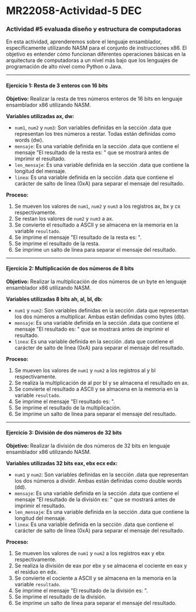 # **MR22058-Actividad-5 DEC**

### **Actividad #5 evaluada diseño y estructura de computadoras**

En esta actividad, aprenderemos sobre el lenguaje ensamblador, específicamente utilizando NASM para el conjunto de instrucciones x86. El objetivo es entender cómo funcionan diferentes operaciones básicas en la arquitectura de computadoras a un nivel más bajo que los lenguajes de programación de alto nivel como Python o Java.

---

#### **Ejercicio 1: Resta de 3 enteros con 16 bits**

**Objetivo:** Realizar la resta de tres números enteros de 16 bits en lenguaje ensamblador x86 utilizando NASM.

**Variables utilizadas ax, dw:**
- `num1`, `num2` y `num3`: Son variables definidas en la sección .data que representan los tres números a restar. Todas están definidas como words (dw).
- `mensaje`: Es una variable definida en la sección .data que contiene el mensaje "El resultado de la resta es: " que se mostrará antes de imprimir el resultado.
- `len_mensaje`: Es una variable definida en la sección .data que contiene la longitud del mensaje.
- `linea`: Es una variable definida en la sección .data que contiene el carácter de salto de línea (0xA) para separar el mensaje del resultado.

**Proceso:**
1. Se mueven los valores de `num1`, `num2` y `num3` a los registros ax, bx y cx respectivamente.
2. Se restan los valores de `num2` y `num3` a ax.
3. Se convierte el resultado a ASCII y se almacena en la memoria en la variable `resultado`.
4. Se imprime el mensaje "El resultado de la resta es: ".
5. Se imprime el resultado de la resta.
6. Se imprime un salto de línea para separar el mensaje del resultado.

---

#### **Ejercicio 2: Multiplicación de dos números de 8 bits**

**Objetivo:** Realizar la multiplicación de dos números de un byte en lenguaje ensamblador x86 utilizando NASM.

**Variables utilizadas 8 bits ah, al, bl, db:**
- `num1` y `num2`: Son variables definidas en la sección .data que representan los dos números a multiplicar. Ambas están definidas como bytes (db).
- `mensaje`: Es una variable definida en la sección .data que contiene el mensaje "El resultado es: " que se mostrará antes de imprimir el resultado.
- `linea`: Es una variable definida en la sección .data que contiene el carácter de salto de línea (0xA) para separar el mensaje del resultado.

**Proceso:**
1. Se mueven los valores de `num1` y `num2` a los registros al y bl respectivamente.
2. Se realiza la multiplicación de al por bl y se almacena el resultado en ax.
3. Se convierte el resultado a ASCII y se almacena en la memoria en la variable `resultado`.
4. Se imprime el mensaje "El resultado es: ".
5. Se imprime el resultado de la multiplicación.
6. Se imprime un salto de línea para separar el mensaje del resultado.

---

#### **Ejercicio 3: División de dos números de 32 bits**

**Objetivo:** Realizar la división de dos números de 32 bits en lenguaje ensamblador x86 utilizando NASM.

**Variables utilizadas 32 bits eax, ebx ecx edx:**
- `num1` y `num2`: Son variables definidas en la sección .data que representan los dos números a dividir. Ambas están definidas como double words (dd).
- `mensaje`: Es una variable definida en la sección .data que contiene el mensaje "El resultado de la división es: " que se mostrará antes de imprimir el resultado.
- `len_mensaje`: Es una variable definida en la sección .data que contiene la longitud del mensaje.
- `linea`: Es una variable definida en la sección .data que contiene el carácter de salto de línea (0xA) para separar el mensaje del resultado.

**Proceso:**
1. Se mueven los valores de `num1` y `num2` a los registros eax y ebx respectivamente.
2. Se realiza la división de eax por ebx y se almacena el cociente en eax y el residuo en edx.
3. Se convierte el cociente a ASCII y se almacena en la memoria en la variable `resultado`.
4. Se imprime el mensaje "El resultado de la división es: ".
5. Se imprime el resultado de la división.
6. Se imprime un salto de línea para separar el mensaje del resultado.

